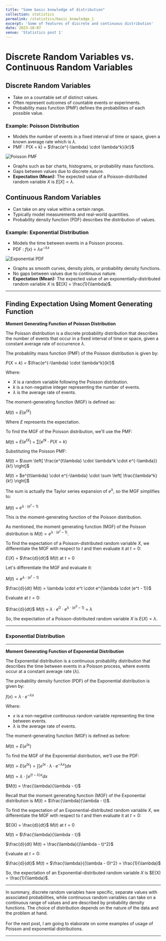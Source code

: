 ```yaml
---
title: "Some basic knowledge of distribution"
collection: statistics
permalink: /statistics/basic_knowledge_1
excerpt: 'Some of features of discrete and continuous distribution'
date: 2023-10-07
venue: 'Statistics post 1'
---
```


# Discrete Random Variables vs. Continuous Random Variables

## Discrete Random Variables
- Take on a countable set of distinct values.
- Often represent outcomes of countable events or experiments.
- Probability mass function (PMF) defines the probabilities of each possible value.

### Example: Poisson Distribution
- Models the number of events in a fixed interval of time or space, given a known average rate which is $\lambda$.
- PMF : P(X = k) = $\frac{e^{-\lambda} \cdot \lambda^k}{k!}$ 

![Poisson PMF](https://upload.wikimedia.org/wikipedia/commons/thumb/1/16/Poisson_pmf.svg/330px-Poisson_pmf.svg.png)
- Graphs such as bar charts, histograms, or probability mass functions.
- Gaps between values due to discrete nature.
- **Expectation (Mean):** The expected value of a Poisson-distributed random variable $X$ is $E[X] = \lambda$.

## Continuous Random Variables
- Can take on any value within a certain range.
- Typically model measurements and real-world quantities.
- Probability density function (PDF) describes the distribution of values.

### Example: Exponential Distribution
- Models the time between events in a Poisson process.
- PDF : $f(x)$ = $\lambda e^{-\lambda x}$ 

![Exponential PDF](https://upload.wikimedia.org/wikipedia/commons/thumb/e/ec/Exponential_pdf.svg/400px-Exponential_pdf.svg.png)
- Graphs as smooth curves, density plots, or probability density functions.
- No gaps between values due to continuous nature.
- **Expectation (Mean):** The expected value of an exponentially-distributed random variable $X$ is $E[X] = \frac{1}{\lambda}$.

---

## Finding Expectation Using Moment Generating Function

**Moment Generating Function of Poisson Distribution**

The Poisson distribution is a discrete probability distribution that describes the number of events that occur in a fixed interval of time or space, given a constant average rate of occurrence $\lambda$.

The probability mass function (PMF) of the Poisson distribution is given by:

$P(X = k)$ = $\frac{e^{-\lambda} \cdot \lambda^k}{k!}$

Where:
- $X$ is a random variable following the Poisson distribution.
- $k$ is a non-negative integer representing the number of events.
- $\lambda$ is the average rate of events.

The moment-generating function (MGF) is defined as:

 $M(t)$ = $E(e^{tX})$ 

Where $E$ represents the expectation.

To find the MGF of the Poisson distribution, we'll use the PMF:

$M(t)$ = $E(e^{tX})$ = $\sum [e^{tk} \cdot P(X = k)$

Substituting the Poisson PMF:

$M(t)$ = $\sum \left[ \frac{e^{t\lambda} \cdot \lambda^k \cdot e^{-\lambda}}{k!} \right]$

$M(t)$ = $e^{t\lambda} \cdot e^{-\lambda} \cdot \sum \left[ \frac{\lambda^k}{k!} \right]$

The sum is actually the Taylor series expansion of   $e^\lambda$, so the MGF simplifies to:

$M(t)$ = $e^{\lambda \cdot (e^t - 1)}$

This is the moment-generating function of the Poisson distribution.

As mentioned, the moment generating function (MGF) of the Poisson distribution is $M(t) = e^{\lambda \cdot (e^t - 1)}$.

To find the expectation of a Poisson-distributed random variable $X$, we differentiate the MGF with respect to $t$ and then evaluate it at $t = 0$:

$E(X)$ = $\frac{d}{dt}$ $M(t)$ at $t=0$ 

Let's differentiate the MGF and evaluate it:

$M(t) = e^{\lambda \cdot (e^t - 1)}$

$\frac{d}{dt} M(t) = \lambda \cdot e^t \cdot e^{\lambda \cdot (e^t - 1)}$

Evaluate at $t = 0$:

$\frac{d}{dt}$ $M(t)$  = $\lambda \cdot e^0 \cdot e^{\lambda \cdot (e^0 - 1)}$ = $\lambda$

So, the expectation of a Poisson-distributed random variable $X$ is $E(X) = \lambda$.

---

### Exponential Distribution

---
**Moment Generating Function of Exponential Distribution**

The Exponential distribution is a continuous probability distribution that describes the time between events in a Poisson process, where events occur at a constant average rate ($\lambda$).

The probability density function (PDF) of the Exponential distribution is given by:

$f(x) = \lambda \cdot e^{-\lambda x}$

Where:
- $x$ is a non-negative continuous random variable representing the time between events.
-  $\lambda$ is the average rate of events.

The moment-generating function (MGF) is defined as before:

$M(t) = E(e^{tx})$

To find the MGF of the Exponential distribution, we'll use the PDF:

$M(t) = E(e^{tx}) = \int [e^{tx} \cdot \lambda \cdot e^{-\lambda x}] dx$

$M(t) = \lambda \cdot \int e^{(t-\lambda)x} dx$

$M(t) = \frac{\lambda}{\lambda - t}$

Recall that the moment generating function (MGF) of the Exponential distribution is $M(t)$ = $\frac{\lambda}{\lambda - t}$.

To find the expectation of an Exponential-distributed random variable $X$, we differentiate the MGF with respect to $t$ and then evaluate it at $t = 0$:

$E(X) = \frac{d}{dt}$ $M(t)$ at $t=0$


$M(t)$ = $\frac{\lambda}{\lambda - t}$

$\frac{d}{dt} M(t) = \frac{\lambda}{(\lambda - t)^2}$

Evaluate at $t = 0$:

$\frac{d}{dt}$ $M(t)$ = $\frac{\lambda}{(\lambda - 0)^2} = \frac{1}{\lambda}$

So, the expectation of an Exponential-distributed random variable $X$ is $E(X) = \frac{1}{\lambda}$.

---


In summary, discrete random variables have specific, separate values with associated probabilities, while continuous random variables can take on a continuous range of values and are described by probability density functions. The choice of distribution depends on the nature of the data and the problem at hand.<br><br>For the next post, I am going to elaborate on some examples of usage of Poisson and exponential distributions.


---
